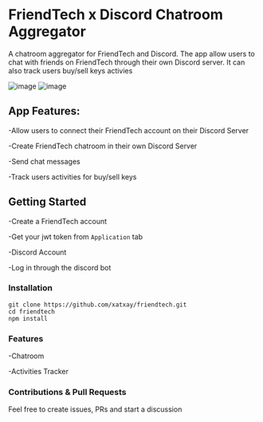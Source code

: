 # FriendTech x Discord Chatroom Aggregator

A chatroom aggregator for FriendTech and Discord. The app allow users to chat with friends on FriendTech through their own Discord server. It can also track users buy/sell keys activies

![image](https://github.com/xatxay/friendtech/assets/29783278/4b91f1f6-9c2b-49aa-93a3-df39fd288c44)
![image](https://github.com/xatxay/friendtech/assets/29783278/d3002c1d-0a68-41cf-ae22-e6527b72dac4)


## App Features:

-Allow users to connect their FriendTech account on their Discord Server

-Create FriendTech chatroom in their own Discord Server

-Send chat messages

-Track users activities for buy/sell keys

## Getting Started

-Create a FriendTech account

-Get your jwt token from `Application` tab 

-Discord Account

-Log in through the discord bot

### Installation

```
git clone https://github.com/xatxay/friendtech.git
cd friendtech
npm install
```

### Features
-Chatroom

-Activities Tracker

### Contributions & Pull Requests

Feel free to create issues, PRs and start a discussion
